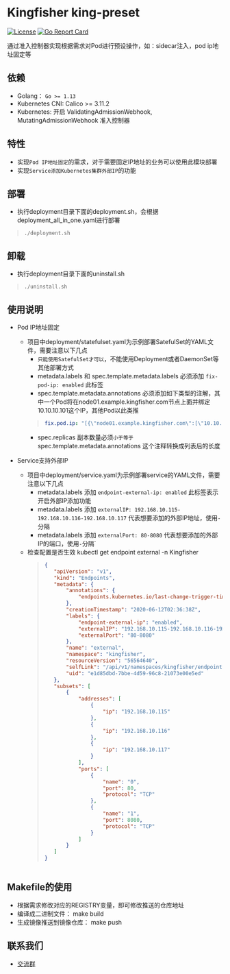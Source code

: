 # Kingfisher king-preset
[![License](https://img.shields.io/badge/license-Apache%202-4EB1BA.svg)](https://www.apache.org/licenses/LICENSE-2.0.html)
[![Go Report Card](https://goreportcard.com/badge/github.com/open-kingfisher/king-preset)](https://goreportcard.com/report/github.com/open-kingfisher/king-preset)

通过准入控制器实现根据需求对Pod进行预设操作，如：sidecar注入，pod ip地址固定等

## 依赖

- Golang： `Go >= 1.13`
- Kubernetes CNI: Calico >= 3.11.2
- Kubernetes: 开启 ValidatingAdmissionWebhook, MutatingAdmissionWebhook 准入控制器

## 特性

- 实现`Pod IP地址固定`的需求，对于需要固定IP地址的业务可以使用此模块部署
- 实现`Service添加Kubernetes集群外部IP`的功能

## 部署

* 执行deployment目录下面的deployment.sh，会根据deployment_all_in_one.yaml进行部署
>```shell
>./deployment.sh
>```

## 卸载

* 执行deployment目录下面的uninstall.sh
>```shell
>./uninstall.sh
>```

## 使用说明
* Pod IP地址固定
    * 项目中deployment/statefulset.yaml为示例部署SatefulSet的YAML文件，需要注意以下几点
        * `只能使用SatefulSet才可以`，不能使用Deployment或者DaemonSet等其他部署方式
        * metadata.labels 和 spec.template.metadata.labels 必须添加 `fix-pod-ip: enabled` 此标签
        * spec.template.metadata.annotations 必须添加如下类型的注解，其中一个Pod将在node01.example.kingfisher.com节点上面并绑定10.10.10.101这个IP，其他Pod以此类推
        >```yaml
        >fix.pod.ip: "[{\"node01.example.kingfisher.com\":[\"10.10.10.101\"]},{\"node002.example.kingfisher.com\":[\"10.10.10.102\"]},{\"node003.example.kingfisher.com\":[\"10.10.10.103\"]}]"
        >```
       * spec.replicas 副本数量必须`小于等于` spec.template.metadata.annotations 这个注释转换成列表后的长度

* Service支持外部IP
    * 项目中deployment/service.yaml为示例部署service的YAML文件，需要注意以下几点
        * metadata.labels 添加 `endpoint-external-ip: enabled` 此标签表示开启外部IP添加功能
        * metadata.labels 添加 `externalIP: 192.168.10.115-192.168.10.116-192.168.10.117` 代表想要添加的外部IP地址，使用`-`分隔
        * metadata.labels 添加 `externalPort: 80-8080` 代表想要添加的外部IP的端口，使用`-`分隔`
    * 检查配置是否生效 kubectl get endpoint external -n Kingfisher
        >```json
        >{
        >    "apiVersion": "v1",
        >    "kind": "Endpoints",
        >    "metadata": {
        >        "annotations": {
        >            "endpoints.kubernetes.io/last-change-trigger-time": "2020-06-12T02:36:37Z"
        >        },
        >        "creationTimestamp": "2020-06-12T02:36:38Z",
        >        "labels": {
        >            "endpoint-external-ip": "enabled",
        >            "externalIP": "192.168.10.115-192.168.10.116-192.168.10.117",
        >            "externalPort": "80-8080"
        >        },
        >        "name": "external",
        >        "namespace": "kingfisher",
        >        "resourceVersion": "56564640",
        >        "selfLink": "/api/v1/namespaces/kingfisher/endpoints/external",
        >        "uid": "e1d85dbd-7bbe-4d59-96c8-21073e00e5ed"
        >    },
        >    "subsets": [
        >        {
        >            "addresses": [
        >                {
        >                    "ip": "192.168.10.115"
        >                },
        >                {
        >                    "ip": "192.168.10.116"
        >                },
        >                {
        >                    "ip": "192.168.10.117"
        >                }
        >            ],
        >            "ports": [
        >                {
        >                    "name": "0",
        >                    "port": 80,
        >                    "protocol": "TCP"
        >                },
        >                {
        >                    "name": "1",
        >                    "port": 8080,
        >                    "protocol": "TCP"
        >                }
        >            ]
        >        }
        >    ]
        >}
    >```

## Makefile的使用

- 根据需求修改对应的REGISTRY变量，即可修改推送的仓库地址
- 编译成二进制文件： make build
- 生成镜像推送到镜像仓库： make push

## 联系我们
- [交流群](https://github.com/open-kingfisher/community/blob/master/contact_us/README.md)